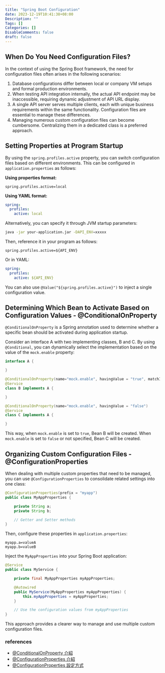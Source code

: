 ```yaml
---
title: "Spring Boot Configuration"
date: 2023-12-19T10:41:38+08:00
Description: ""
Tags: []
Categories: []
DisableComments: false
draft: false
---
```

## When Do You Need Configuration Files?

In the context of using the Spring Boot framework, the need for configuration files often arises in the following scenarios:

1. Database configurations differ between local or company VM setups and formal production environments.
2. When testing API integration internally, the actual API endpoint may be inaccessible, requiring dynamic adjustment of API URL display.
3. A single API server serves multiple clients, each with unique business requirements within the same functionality. Configuration files are essential to manage these differences.
4. Managing numerous custom configuration files can become cumbersome. Centralizing them in a dedicated class is a preferred approach.

## Setting Properties at Program Startup

By using the `spring.profiles.active` property, you can switch configuration files based on different environments. This can be configured in `application.properties` as follows:

**Using properties format:**
```properties
spring.profiles.active=local
```

**Using YAML format:**
```yaml
spring:
  profiles:
    active: local
```

Alternatively, you can specify it through JVM startup parameters:

```bash
java -jar your-application.jar -DAPI_ENV=xxxxx
```

Then, reference it in your program as follows:

```properties
spring.profiles.active=${API_ENV}
```

Or in YAML:

```yaml
spring:
  profiles:
    active: ${API_ENV}
```

You can also use `@Value("${spring.profiles.active}")` to inject a single configuration value.

## Determining Which Bean to Activate Based on Configuration Values - @ConditionalOnProperty

`@ConditionalOnProperty` is a Spring annotation used to determine whether a specific bean should be activated during application startup.

Consider an interface A with two implementing classes, B and C. By using `@Conditional`, you can dynamically select the implementation based on the value of the `mock.enable` property:

```java
interface A {

}

@ConditionalOnProperty(name="mock.enable", havingValue = "true", matchIfMissing = false)
@Service
class B implements A {

}

@ConditionalOnProperty(name="mock.enable", havingValue = "false")
@Service
class C implements A {

}
```

This way, when `mock.enable` is set to `true`, Bean B will be created. When `mock.enable` is set to `false` or not specified, Bean C will be created.

## Organizing Custom Configuration Files - @ConfigurationProperties

When dealing with multiple custom properties that need to be managed, you can use `@ConfigurationProperties` to consolidate related settings into one class:

```java
@ConfigurationProperties(prefix = "myapp")
public class MyAppProperties {

    private String a;
    private String b;

    // Getter and Setter methods
}
```

Then, configure these properties in `application.properties`:

```properties
myapp.a=valueA
myapp.b=valueB
```

Inject the `MyAppProperties` into your Spring Boot application:

```java
@Service
public class MyService {

    private final MyAppProperties myAppProperties;

    @Autowired
    public MyService(MyAppProperties myAppProperties) {
        this.myAppProperties = myAppProperties;
    }

    // Use the configuration values from myAppProperties
}
```

This approach provides a clearer way to manage and use multiple custom configuration files.

### references
- [@ConditionalOnProperty 介紹](https://medium.com/@erayaraz10/conditional-configuration-in-spring-boot-with-conditionalonproperty-207a5104c8bd)
- [@ConfigurationProperties 介紹](https://www.baeldung.com/configuration-properties-in-spring-boot)
- [@ConfigurationProperties 設定方式](https://spring.hhui.top/spring-blog/2021/01/17/210117-SpringBoot%E7%B3%BB%E5%88%97ConfigurationProperties%E9%85%8D%E7%BD%AE%E7%BB%91%E5%AE%9A%E4%B8%AD%E9%82%A3%E4%BA%9B%E4%BD%A0%E4%B8%8D%E7%9F%A5%E9%81%93%E7%9A%84%E4%BA%8B%E6%83%85/)